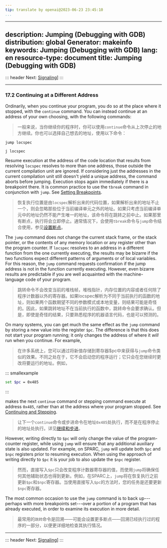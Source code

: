 ```yaml
---
tip: translate by openai@2023-06-23 23:45:10
...
```

---
description: Jumping (Debugging with GDB)
distribution: global
Generator: makeinfo
keywords: Jumping (Debugging with GDB)
lang: en
resource-type: document
title: Jumping (Debugging with GDB)
---
::: header
Next: [Signaling](Signaling.html#Signaling)]
:::

---

### 17.2 Continuing at a Different Address


Ordinarily, when you continue your program, you do so at the place where it stopped, with the `continue` command. You can instead continue at an address of your own choosing, with the following commands:

> 一般来说，当你继续你的程序时，你可以使用`continue`命令从上次停止的地方继续。你也可以选择自己想去的地址，使用以下命令：

`jump locspec`

`j locspec`


Resume execution at the address of the code location that results from resolving `locspec` resolves to more than one address, those outside the current compilation unit are ignored. If considering just the addresses in the current compilation unit still doesn't yield a unique address, the command aborts before jumping. Execution stops again immediately if there is a breakpoint there. It is common practice to use the `tbreak` command in conjunction with `jump`. See [Setting Breakpoints](Set-Breaks.html#Set-Breaks).

> 恢复执行位置是由`locspec`解析出来的代码位置，如果解析出来的地址不止一个，则会忽略那些位于当前编译单元之外的地址。如果只考虑当前编译单元中的地址仍然不能产生唯一的地址，该命令将在跳转之前中止。如果那里有断点，执行将会立即停止。通常情况下，会使用`tbreak`命令与`jump`命令结合使用，参见[设置断点](Set-Breaks.html#Set-Breaks)。


The `jump` command does not change the current stack frame, or the stack pointer, or the contents of any memory location or any register other than the program counter. If `locspec` resolves to an address in a different function from the one currently executing, the results may be bizarre if the two functions expect different patterns of arguments or of local variables. For this reason, the `jump` command requests confirmation if the jump address is not in the function currently executing. However, even bizarre results are predictable if you are well acquainted with the machine-language code of your program.

> 跳转命令不会改变当前的堆栈帧，堆栈指针，内存位置的内容或者任何除了程序计数器以外的寄存器。如果locspec解析为不同于当前执行的函数的地址，则如果两个函数期望不同的参数模式或本地变量，则结果可能是奇怪的。因此，如果跳转地址不在当前执行的函数中，跳转命令会要求确认。但是，即使是奇怪的结果，只要熟悉程序的机器语言代码，也是可以预测的。


On many systems, you can get much the same effect as the `jump` command by storing a new value into the register `$pc`. The difference is that this does not start your program running; it only changes the address of where it *will* run when you continue. For example,

> 在许多系统上，您可以通过将新值存储到寄存器$pc中来获得与`jump`命令类似的效果。不同之处在于，它不会启动您的程序运行；它只会在您继续时更改将要运行的地址。例如，

::: smallexample

```bash
set $pc = 0x485
```

:::


makes the next `continue` command or stepping command execute at address `0x485`, rather than at the address where your program stopped. See [Continuing and Stepping](Continuing-and-Stepping.html#Continuing-and-Stepping).

> 让下一个`continue`命令或步进命令在地址`0x485`处执行，而不是在程序停止的地址处执行。详见[继续和步进](Continuing-and-Stepping.html#Continuing-and-Stepping)。


However, writing directly to `$pc` will only change the value of the program-counter register, while using `jump` will ensure that any additional auxiliary state is also updated. For example, on SPARC, `jump` will update both `$pc` and `$npc` registers prior to resuming execution. When using the approach of writing directly to `$pc` it is your job to also update the `$npc` register.

> 然而，直接写入`$pc`只会改变程序计数器寄存器的值，而使用`jump`将确保任何其他辅助状态也得到更新。例如，在SPARC上，`jump`将在恢复执行之前更新`$pc`和`$npc`寄存器。当使用直接写入`$pc`的方法时，您的任务是还要更新`$npc`寄存器。


The most common occasion to use the `jump` command is to back up---perhaps with more breakpoints set---over a portion of a program that has already executed, in order to examine its execution in more detail.

> 最常用的`跳转`命令是回溯——可能会设置更多断点——回溯已经执行过的程序的一部分，以便更详细地检查其执行情况。

---

::: header
Next: [Signaling](Signaling.html#Signaling)]
:::

